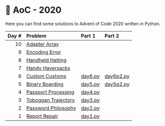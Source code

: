 # 🎄 AoC - 2020
Here you can find some solutions to Advent of Code 2020 written in Python.

| Day # | Problem | Part 1 | Part 2 |
| --: | :-- | :-- | :--| 
| 10 | [Adapter Array](https://adventofcode.com/2020/day/10) | | |
| 9 | [Encoding Error](https://adventofcode.com/2020/day/9) | | |
| 8 | [Handheld Halting](https://adventofcode.com/2020/day/8) | | |
| 7 | [Handy Haversacks](https://adventofcode.com/2020/day/7) | | |
| 6 | [Custom Customs](https://adventofcode.com/2020/day/6) | [day6.py](https://github.com/TLMn00bs/advent-of-code/blob/calvo111979/day6.py)| [day6p2.py](https://github.com/TLMn00bs/advent-of-code/blob/calvo111979/day6p2.py)|| |
| 5 | [Binary Boarding](https://adventofcode.com/2020/day/5) | [day5.py](https://github.com/TLMn00bs/advent-of-code/blob/calvo111979/day5.py)| [day5p2.py](https://github.com/TLMn00bs/advent-of-code/blob/calvo111979/day5p2.py)|
| 4 | [Passport Processing](https://adventofcode.com/2020/day/4) | [day4.py](https://github.com/TLMn00bs/advent-of-code/blob/calvo111979/day4.py)| |
| 3 | [Toboggan Trajectory](https://adventofcode.com/2020/day/3) | [day3.py](https://github.com/TLMn00bs/advent-of-code/blob/calvo111979/day3.py)| |
| 2 | [Password Philosophy](https://adventofcode.com/2020/day/2) | [day2.py](day2.py) | |
| 1 | [Report Repair](https://adventofcode.com/2020/day/1) | [day1.py](day1.py) | |
